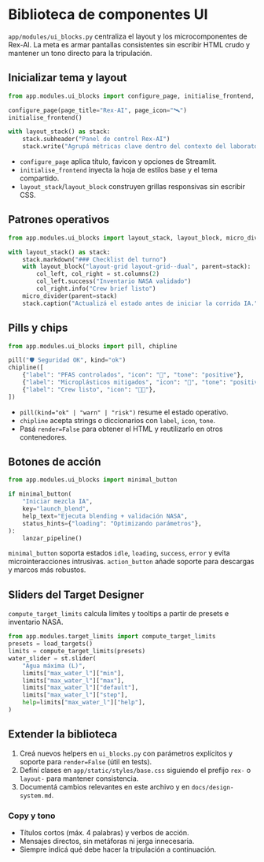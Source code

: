 # Biblioteca de componentes UI

`app/modules/ui_blocks.py` centraliza el layout y los microcomponentes de Rex-AI.
La meta es armar pantallas consistentes sin escribir HTML crudo y mantener un
tono directo para la tripulación.

## Inicializar tema y layout

```python
from app.modules.ui_blocks import configure_page, initialise_frontend, layout_stack

configure_page(page_title="Rex-AI", page_icon="🛰️")
initialise_frontend()

with layout_stack() as stack:
    stack.subheader("Panel de control Rex-AI")
    stack.write("Agrupá métricas clave dentro del contexto del laboratorio.")
```

- `configure_page` aplica título, favicon y opciones de Streamlit.
- `initialise_frontend` inyecta la hoja de estilos base y el tema compartido.
- `layout_stack`/`layout_block` construyen grillas responsivas sin escribir CSS.

## Patrones operativos

```python
from app.modules.ui_blocks import layout_stack, layout_block, micro_divider

with layout_stack() as stack:
    stack.markdown("### Checklist del turno")
    with layout_block("layout-grid layout-grid--dual", parent=stack):
        col_left, col_right = st.columns(2)
        col_left.success("Inventario NASA validado")
        col_right.info("Crew brief listo")
    micro_divider(parent=stack)
    stack.caption("Actualizá el estado antes de iniciar la corrida IA.")
```

## Pills y chips

```python
from app.modules.ui_blocks import pill, chipline

pill("🛡️ Seguridad OK", kind="ok")
chipline([
    {"label": "PFAS controlados", "icon": "🧪", "tone": "positive"},
    {"label": "Microplásticos mitigados", "icon": "🧴", "tone": "positive"},
    {"label": "Crew listo", "icon": "👩‍🚀"},
])
```

- `pill(kind="ok" | "warn" | "risk")` resume el estado operativo.
- `chipline` acepta strings o diccionarios con `label`, `icon`, `tone`.
- Pasá `render=False` para obtener el HTML y reutilizarlo en otros contenedores.

## Botones de acción

```python
from app.modules.ui_blocks import minimal_button

if minimal_button(
    "Iniciar mezcla IA",
    key="launch_blend",
    help_text="Ejecuta blending + validación NASA",
    status_hints={"loading": "Optimizando parámetros"},
):
    lanzar_pipeline()
```

`minimal_button` soporta estados `idle`, `loading`, `success`, `error` y evita
microinteracciones intrusivas. `action_button` añade soporte para descargas y
marcos más robustos.

## Sliders del Target Designer

`compute_target_limits` calcula límites y tooltips a partir de presets e
inventario NASA.

```python
from app.modules.target_limits import compute_target_limits
presets = load_targets()
limits = compute_target_limits(presets)
water_slider = st.slider(
    "Agua máxima (L)",
    limits["max_water_l"]["min"],
    limits["max_water_l"]["max"],
    limits["max_water_l"]["default"],
    limits["max_water_l"]["step"],
    help=limits["max_water_l"]["help"],
)
```

## Extender la biblioteca

1. Creá nuevos helpers en `ui_blocks.py` con parámetros explícitos y soporte para
   `render=False` (útil en tests).
2. Definí clases en `app/static/styles/base.css` siguiendo el prefijo `rex-` o
   `layout-` para mantener consistencia.
3. Documentá cambios relevantes en este archivo y en `docs/design-system.md`.

### Copy y tono

- Títulos cortos (máx. 4 palabras) y verbos de acción.
- Mensajes directos, sin metáforas ni jerga innecesaria.
- Siempre indicá qué debe hacer la tripulación a continuación.
